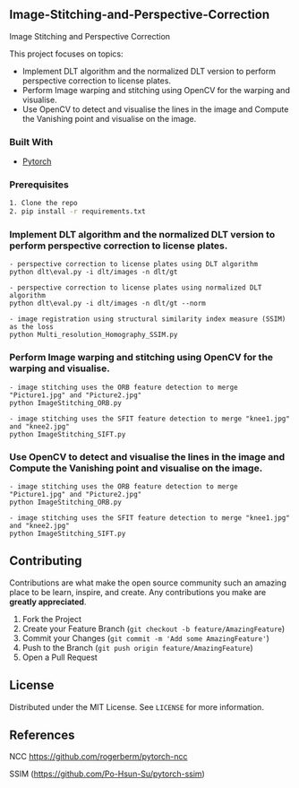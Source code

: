 <!-- PROJECT LOGO
<br />
<p align="center">
  <a href="https://github.com/othneildrew/Best-README-Template">
    <img src="images/logo.png" alt="Logo" width="80" height="80">
  </a>

  <h3 align="center">Best-README-Template</h3>

  <p align="center">
    An awesome README template to jumpstart your projects!
    <br />
    <a href="https://github.com/othneildrew/Best-README-Template"><strong>Explore the docs »</strong></a>
    <br />
    <br />
    <a href="https://github.com/othneildrew/Best-README-Template">View Demo</a>
    ·
    <a href="https://github.com/othneildrew/Best-README-Template/issues">Report Bug</a>
    ·
    <a href="https://github.com/othneildrew/Best-README-Template/issues">Request Feature</a>
  </p>
</p>
-->


<!-- TABLE OF CONTENTS 
## Table of Contents

* [About the Project](#about-the-project)
  * [Built With](#built-with)
* [Getting Started](#getting-started)
  * [Prerequisites](#prerequisites)
  * [Installation](#installation)
* [Usage](#usage)
* [Roadmap](#roadmap)
* [Contributing](#contributing)
* [License](#license)
* [Contact](#contact)
* [Acknowledgements](#acknowledgements)
-->


<!-- ABOUT THE PROJECT -->
## Image-Stitching-and-Perspective-Correction
Image Stitching and Perspective Correction

This project focuses on topics:
* Implement DLT algorithm and the normalized DLT version to perform perspective correction to license plates.
* Perform Image warping and stitching using OpenCV for the warping and visualise.
* Use OpenCV to detect and visualise the lines in the image and Compute the Vanishing point and visualise on the image.

### Built With
* [Pytorch](https://github.com/pytorch)

### Prerequisites
```sh
1. Clone the repo
2. pip install -r requirements.txt
```

### Implement DLT algorithm and the normalized DLT version to perform perspective correction to license plates.

```
- perspective correction to license plates using DLT algorithm
python dlt\eval.py -i dlt/images -n dlt/gt

- perspective correction to license plates using normalized DLT algorithm
python dlt\eval.py -i dlt/images -n dlt/gt --norm

- image registration using structural similarity index measure (SSIM) as the loss
python Multi_resolution_Homography_SSIM.py
```

### Perform Image warping and stitching using OpenCV for the warping and visualise.

```
- image stitching uses the ORB feature detection to merge "Picture1.jpg" and "Picture2.jpg"
python ImageStitching_ORB.py

- image stitching uses the SFIT feature detection to merge "knee1.jpg" and "knee2.jpg"
python ImageStitching_SIFT.py

```

### Use OpenCV to detect and visualise the lines in the image and Compute the Vanishing point and visualise on the image.

```
- image stitching uses the ORB feature detection to merge "Picture1.jpg" and "Picture2.jpg"
python ImageStitching_ORB.py

- image stitching uses the SFIT feature detection to merge "knee1.jpg" and "knee2.jpg"
python ImageStitching_SIFT.py

```


## Contributing

Contributions are what make the open source community such an amazing place to be learn, inspire, and create. Any contributions you make are **greatly appreciated**.

1. Fork the Project
2. Create your Feature Branch (`git checkout -b feature/AmazingFeature`)
3. Commit your Changes (`git commit -m 'Add some AmazingFeature'`)
4. Push to the Branch (`git push origin feature/AmazingFeature`)
5. Open a Pull Request



<!-- LICENSE -->
## License

Distributed under the MIT License. See `LICENSE` for more information.

## References
NCC https://github.com/rogerberm/pytorch-ncc

SSIM (https://github.com/Po-Hsun-Su/pytorch-ssim)

